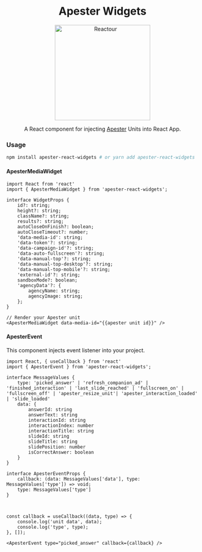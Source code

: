 <h1 align='center'>
  Apester Widgets
</h1>
<p align="center">
  <img alt="Reactour" title="Reactour" src="https://apester.com/wp-content/uploads/2021/07/0003_solutions-page_Publishers_4.png" width="250">
</p>

<p align='center'>
  A React component for injecting <a href='https://apester.com'>Apester</a> Units into React App.
</p>

### Usage

```bash
npm install apester-react-widgets # or yarn add apester-react-widgets
```
#### ApesterMediaWidget
```tsx
import React from 'react'
import { ApesterMediaWidget } from 'apester-react-widgets';

interface WidgetProps {
    id?: string;
    height?: string;
    className?: string;
    results?: string;
    autoCloseOnFinish?: boolean;
    autoCloseTimeout?: number;
    'data-media-id': string;
    'data-token'?: string;
    'data-campaign-id'?: string;
    'data-auto-fullscreen'?: string;
    'data-manual-top'?: string;
    'data-manual-top-desktop'?: string;
    'data-manual-top-mobile'?: string;
    'external-id'?: string;
    sandboxMode?: boolean;
    'agencyData'?: {
        agencyName: string;
        agencyImage: string;
    };
}

// Render your Apester unit
<ApesterMediaWidget data-media-id="{{apester unit id}}" />
```

#### ApesterEvent

This component injects event listener into your project.

```tsx
import React, { useCallback } from 'react'
import { ApesterEvent } from 'apester-react-widgets';

interface MessageValues {
    type: 'picked_answer' | 'refresh_companion_ad' | 'finished_interaction' | 'last_slide_reached' | 'fullscreen_on' | 'fullscreen_off' | 'apester_resize_unit'| 'apester_interaction_loaded' | 'slide_loaded'
    data: {
        answerId: string
        answerText: string
        interactionId: string
        interactionIndex: number
        interactionTitle: string
        slideId: string
        slideTitle: string
        slidePosition: number
        isCorrectAnswer: boolean
    }
}

interface ApesterEventProps {
    callback: (data: MessageValues['data'], type: MessageValues['type']) => void;
    type: MessageValues['type']
}



const callback = useCallback((data, type) => {
    console.log('unit data', data);
    console.log('type', type);
}, []);

<ApesterEvent type="picked_answer" callback={callback} />
```

